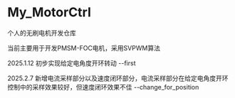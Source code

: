 # My_MotorCtrl
个人的无刷电机开发仓库

当前主要用于开发PMSM-FOC电机，采用SVPWM算法

2025.1.12 初步实现给定电角度开环转动 --first

2025.2.7  新增电流采样部分以及速度闭环部分，电流采样部分在给定电角度开环控制中的采样效果较好，但速度闭环效果不佳 --change_for_position
